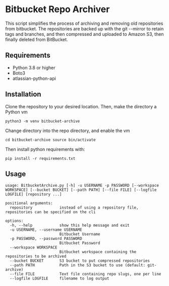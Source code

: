 # Bitbucket Repo Archiver

This script simplifies the process of archiving and removing old repositories from bitbucket. The repositories are backed up with the git --mirror to retain tags and branches, and then compressed and uploaded to Amazon S3, then finally deleted from BitBucket.

## Requirements

- Python 3.8 or higher
- Boto3
- atlassian-python-api

## Installation

Clone the repository to your desired location. Then, make the directory a Python vm

`python3 -m venv bitbucket-archive`

Change directory into the repo directory, and enable the vm

`cd bitbucket-archive
 source bin/activate`

Then install python requirements with:

`pip install -r requirements.txt`

## Usage

```
usage: BitbucketArchive.py [-h] -u USERNAME -p PASSWORD [--workspace WORKSPACE] [--bucket BUCKET] [--path PATH] [--file FILE] [--logfile LOGFILE] [repository ...]

positional arguments:
  repository            instead of using a repository file, repositories can be specified on the cli

options:
  -h, --help            show this help message and exit
  -u USERNAME, --username USERNAME
                        Bitbucket Username
  -p PASSWORD, --password PASSWORD
                        Bitbucket Password
  --workspace WORKSPACE
                        Bitbucket workspace containing the repositories to be archived
  --bucket BUCKET       S3 bucket to put compressed repositories
  --path PATH           Path in the S3 bucket to use (default: git-archive)
  --file FILE           Text file containing repo slugs, one per line
  --logfile LOGFILE     filename to log output
```